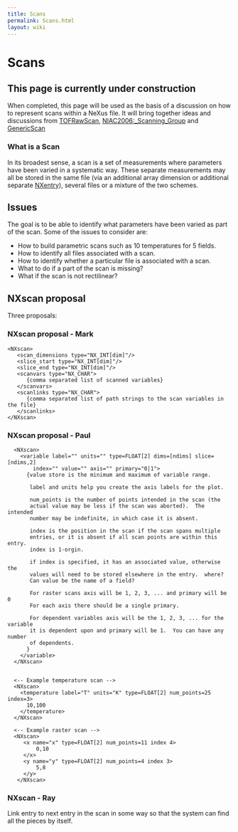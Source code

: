 ```yaml
---
title: Scans
permalink: Scans.html
layout: wiki
---
```

Scans
=====

This page is currently under construction
-----------------------------------------

When completed, this page will be used as the basis of a discussion on
how to represent scans within a NeXus file. It will bring together ideas
and discussions from [TOFRawScan](TOFRawScan.html "wikilink"),
<NIAC2006:_Scanning_Group> and [GenericScan](GenericScan.html "wikilink")

### What is a Scan

In its broadest sense, a scan is a set of measurements where parameters
have been varied in a systematic way. These separate measurements may
all be stored in the same file (via an additional array dimension or
additional separate [NXentry](NXentry.html "wikilink")), several files or a
mixture of the two schemes.

Issues
------

The goal is to be able to identify what parameters have been varied as
part of the scan. Some of the issues to consider are:

-   How to build parametric scans such as 10 temperatures for 5 fields.
-   How to identify all files associated with a scan.
-   How to identify whether a particular file is associated with a scan.
-   What to do if a part of the scan is missing?
-   What if the scan is not rectilinear?

NXscan proposal
---------------

Three proposals:

### NXscan proposal - Mark

    <NXscan>
       <scan_dimensions type="NX_INT[dim]"/>
       <slice_start type="NX_INT[dim]"/>
       <slice_end type="NX_INT[dim]"/>
       <scanvars type="NX_CHAR">
          {comma separated list of scanned variables}
       </scanvars>
       <scanlinks type="NX_CHAR">
          {comma separated list of path strings to the scan variables in the file}
       </scanlinks>
    </NXscan>

### NXscan proposal - Paul

      <NXscan>
        <variable label="" units="" type=FLOAT[2] dims=[ndims] slice=[ndims,2] 
            index="" value="" axis="" primary="0|1">
          {value store is the minimum and maximum of variable range.  
     
           label and units help you create the axis labels for the plot.
     
           num_points is the number of points intended in the scan (the 
           actual value may be less if the scan was aborted).  The intended 
           number may be indefinite, in which case it is absent.
     
           index is the position in the scan if the scan spans multiple 
           entries, or it is absent if all scan points are within this entry.  
           index is 1-orgin.
     
           if index is specified, it has an associated value, otherwise the
           values will need to be stored elsewhere in the entry.  where?
           Can value be the name of a field?
     
           For raster scans axis will be 1, 2, 3, ... and primary will be 0
           For each axis there should be a single primary.
     
           For dependent variables axis will be the 1, 2, 3, ... for the variable
           it is dependent upon and primary will be 1.  You can have any number
           of dependents.
          }
        </variable>
      </NXscan>


      <-- Example temperature scan -->
      <NXscan>
        <temperature label="T" units="K" type=FLOAT[2] num_points=25 index=3>
          10,100
        </temperature>
      </NXscan>

      <-- Example raster scan -->
      <NXscan>
         <x name="x" type=FLOAT[2] num_points=11 index 4>
             0,10
         </x>
         <y name="y" type=FLOAT[2] num_points=4 index 3>
             5,8
         </y>
       </NXscan>

### NXscan - Ray

Link entry to next entry in the scan in some way so that the system can
find all the pieces by itself.
